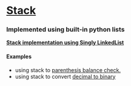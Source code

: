# <a href="https://github.com/abdespro/dsalgopy3/blob/main/Stack/stack.py"> Stack </a>
### Implemented using built-in python lists
**<a href="https://github.com/abdespro/dsalgopy3/blob/main/Stack/stackusingsinglylinklist.py"> Stack implementation using Singly LinkedList </a>**
#### Examples
* using stack to <a href="https://github.com/abdespro/dsalgopy3/blob/main/Stack/paren_check.py"> parenthesis balance check. </a> 
* using stack to convert <a href ="https://github.com/abdespro/dsalgopy3/blob/main/Stack/dec2bin.py"> decimal to binary </a> 

